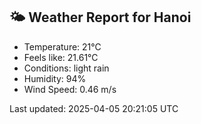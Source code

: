 <!-- WEATHER-START -->
## 🌤 Weather Report for Hanoi

- Temperature: 21°C
- Feels like: 21.61°C
- Conditions: light rain
- Humidity: 94%
- Wind Speed: 0.46 m/s

Last updated: 2025-04-05 20:21:05 UTC
<!-- WEATHER-END -->
